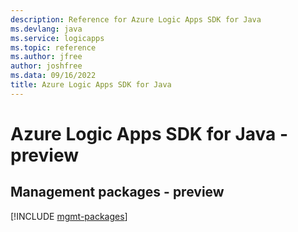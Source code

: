 ```yaml
---
description: Reference for Azure Logic Apps SDK for Java
ms.devlang: java
ms.service: logicapps
ms.topic: reference
ms.author: jfree
author: joshfree
ms.data: 09/16/2022
title: Azure Logic Apps SDK for Java
---
```

# Azure Logic Apps SDK for Java - preview

## Management packages - preview
[!INCLUDE [mgmt-packages](logic-apps-mgmt-index.md)]